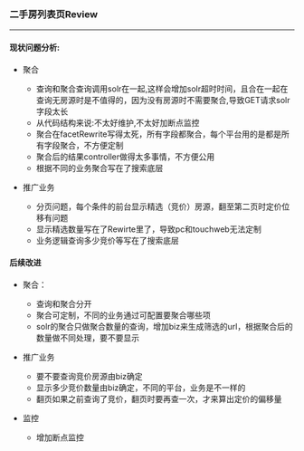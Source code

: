 ### 二手房列表页Review
___

#### 现状问题分析:

* 聚合
    * 查询和聚合查询调用solr在一起,这样会增加solr超时时间，且合在一起在查询无房源时是不值得的，因为没有房源时不需要聚合,导致GET请求solr字段太长
    * 从代码结构来说:不太好维护,不太好加断点监控
    * 聚合在facetRewrite写得太死，所有字段都聚合，每个平台用的是都是所有字段聚合，不方便定制
    * 聚合后的结果controller做得太多事情，不方便公用
    * 根据不同的业务聚合写在了搜索底层
    
* 推广业务
    
    * 分页问题，每个条件的前台显示精选（竞价）房源，翻至第二页时定价位移有问题
    * 显示精选数量写在了Rewirte里了，导致pc和touchweb无法定制
    * 业务逻辑查询多少竞价等写在了搜索底层
    
#### 后续改进

* 聚合：
    * 查询和聚合分开
    * 聚合可定制，不同的业务通过可配置要聚合哪些项
    * solr的聚合只做聚合数量的查询，增加biz来生成筛选的url，根据聚合后的数量做不同处理，要不要显示
    
* 推广业务
    * 要不要查询竞价房源由biz确定
    * 显示多少竞价数量由biz确定，不同的平台，业务是不一样的
    * 翻页如果之前查询了竞价，翻页时要再查一次，才来算出定价的偏移量
* 监控
    * 增加断点监控
